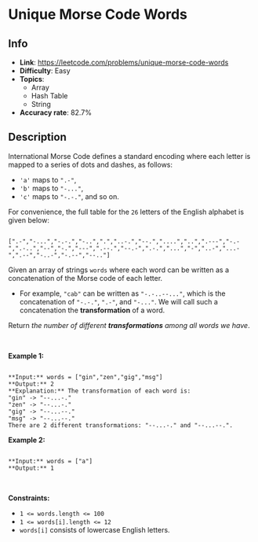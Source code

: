 # Unique Morse Code Words

## Info  
- **Link**: https://leetcode.com/problems/unique-morse-code-words
- **Difficulty**: Easy  
- **Topics**:   
    - Array
    - Hash Table
    - String
- **Accuracy rate**: 82.7%  

## Description  
    
International Morse Code defines a standard encoding where each letter is mapped to a series of dots and dashes, as follows:


* `'a'` maps to `".-"`,
* `'b'` maps to `"-..."`,
* `'c'` maps to `"-.-."`, and so on.


For convenience, the full table for the `26` letters of the English alphabet is given below:



```

[".-","-...","-.-.","-..",".","..-.","--.","....","..",".---","-.-",".-..","--","-.","---",".--.","--.-",".-.","...","-","..-","...-",".--","-..-","-.--","--.."]
```

Given an array of strings `words` where each word can be written as a concatenation of the Morse code of each letter.


* For example, `"cab"` can be written as `"-.-..--..."`, which is the concatenation of `"-.-."`, `".-"`, and `"-..."`. We will call such a concatenation the **transformation** of a word.


Return *the number of different **transformations** among all words we have*.


 


**Example 1:**



```

**Input:** words = ["gin","zen","gig","msg"]
**Output:** 2
**Explanation:** The transformation of each word is:
"gin" -> "--...-."
"zen" -> "--...-."
"gig" -> "--...--."
"msg" -> "--...--."
There are 2 different transformations: "--...-." and "--...--.".

```

**Example 2:**



```

**Input:** words = ["a"]
**Output:** 1

```

 


**Constraints:**


* `1 <= words.length <= 100`
* `1 <= words[i].length <= 12`
* `words[i]` consists of lowercase English letters.


  
    